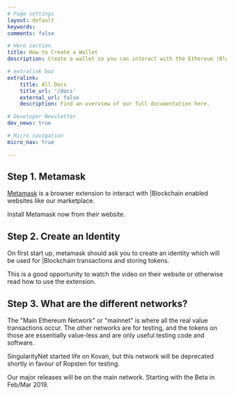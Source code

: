 ```yaml
---
# Page settings
layout: default
keywords:
comments: false

# Hero section
title: How to Create a Wallet
description: Create a wallet so you can interact with the Ethereum |Blockchain

# extralink box
extralink:
    title: All Docs
    title_url: '/docs'
    external_url: false
    description: Find an overview of our full documentation here.

# Developer Newsletter
dev_news: true

# Micro navigation
micro_nav: true

---
```


## Step 1. Metamask

[Metamask](https://metamask.io/) is a browser extension to interact with |Blockchain enabled websites like our marketplace.

Install Metamask now from their website.

## Step 2. Create an Identity

On first start up, metamask should ask you to create an identity which will be used for |Blockchain transactions and storing tokens.

This is a good opportunity to watch the video on their website or otherwise read how to use the extension.

## Step 3. What are the different networks?

The "Main Ethereum Network" or "mainnet" is where all the real value transactions occur. The other networks are for testing, and
the tokens on those are essentially value-less and are only useful testing code and software.

SingularityNet started life on Kovan, but this network will be deprecated shortly in favour of Ropsten for testing.

Our major releases will be on the main network. Starting with the Beta in Feb/Mar 2019.
